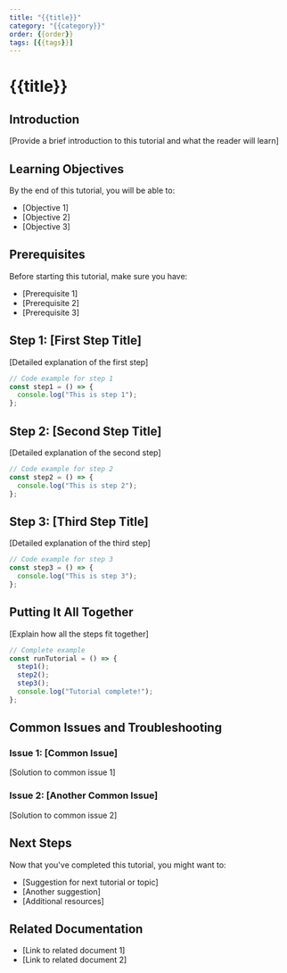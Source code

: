 ```yaml
---
title: "{{title}}"
category: "{{category}}"
order: {{order}}
tags: [{{tags}}]
---
```


# {{title}}

## Introduction

[Provide a brief introduction to this tutorial and what the reader will learn]

## Learning Objectives

By the end of this tutorial, you will be able to:
- [Objective 1]
- [Objective 2]
- [Objective 3]

## Prerequisites

Before starting this tutorial, make sure you have:
- [Prerequisite 1]
- [Prerequisite 2]
- [Prerequisite 3]

## Step 1: [First Step Title]

[Detailed explanation of the first step]

```typescript
// Code example for step 1
const step1 = () => {
  console.log("This is step 1");
};
```

## Step 2: [Second Step Title]

[Detailed explanation of the second step]

```typescript
// Code example for step 2
const step2 = () => {
  console.log("This is step 2");
};
```

## Step 3: [Third Step Title]

[Detailed explanation of the third step]

```typescript
// Code example for step 3
const step3 = () => {
  console.log("This is step 3");
};
```

## Putting It All Together

[Explain how all the steps fit together]

```typescript
// Complete example
const runTutorial = () => {
  step1();
  step2();
  step3();
  console.log("Tutorial complete!");
};
```

## Common Issues and Troubleshooting

### Issue 1: [Common Issue]

[Solution to common issue 1]

### Issue 2: [Another Common Issue]

[Solution to common issue 2]

## Next Steps

Now that you've completed this tutorial, you might want to:
- [Suggestion for next tutorial or topic]
- [Another suggestion]
- [Additional resources]

## Related Documentation

- [Link to related document 1]
- [Link to related document 2]
